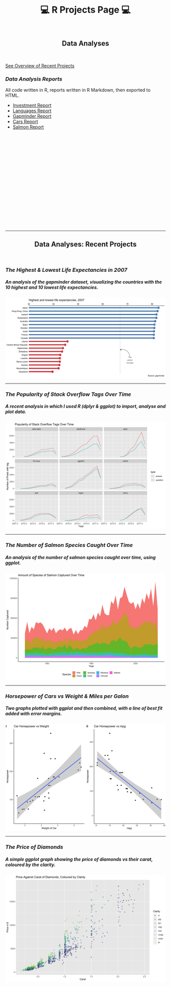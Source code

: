 <div align="center"> <h1> 💻 R Projects Page 💻 </h1> </div> <br/>

<div align="center"> <h2> Data Analyses </h2> </div> <br/>

[See Overview of Recent Projects](https://atcurry.github.io)

### _Data Analysis Reports_
All code written in R, reports written in R Markdown, then exported to HTML.  

- [Investment Report](https://atcurry.github.io) 
- [Languages Report](https://atcurry.github.io)
- [Gapminder Report](https://atcurry.github.io)
- [Cars Report](https://atcurry.github.io)
- [Salmon Report](https://atcurry.github.io)  




<br>
<br>
<br>
<br>
<br>
<br>
<br>
<br>
<br>
<br>
<br>
<br>
<br>
<br>
<br>
<br>
<br>

---

<div align="center"> <h2> Data Analyses: Recent Projects </h2> </div> <br/>

### _The Highest & Lowest Life Expectancies in 2007_
##### _An analysis of the gapminder dataset, visualizing the countries with the 10 highest and 10 lowest life expectancies._
![image](images/lifeexp.png)

---

### _The Popularity of Stack Overflow Tags Over Time_
##### _A recent analysis in which I used R (dplyr & ggplot) to import, analyse and plot data._
![image](images/stackoverflow.png)

---

### _The Number of Salmon Species Caught Over Time_
##### _An analysis of the number of salmon species caught over time, using ggplot._
![image](images/fish.png)

---

### _Horsepower of Cars vs Weight & Miles per Galon_
##### _Two graphs plotted with ggplot and then combined, with a line of best fit added with error margins._
![image](images/cars.png)

---

### _The Price of Diamonds_
##### _A simple ggplot graph showing the price of diamonds vs their carat, coloured by the clarity._
![image](images/diamonds.png)


<!-- To update later...
### _Color Comparison of Batman vs Starwars_
##### _An analysis in which I compared the colors used in batman vs star wars. I used R packages dplyr to analyse data and join multiple tables of data together, and then ggplot2 to plot my results._
![image](https://user-images.githubusercontent.com/124198480/217676509-cc0159d7-adb6-4493-a72d-44b55b9e7e55.png)

[Click here for the R code](https://github.com/atcurry/RWorkflow/blob/main/Datasets/LegoColorAnalysis/LegoColorAnalysis.R)

---
-->
